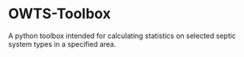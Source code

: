 # OWTS-Toolbox
A python toolbox intended for calculating statistics on selected septic system types in a specified area.

